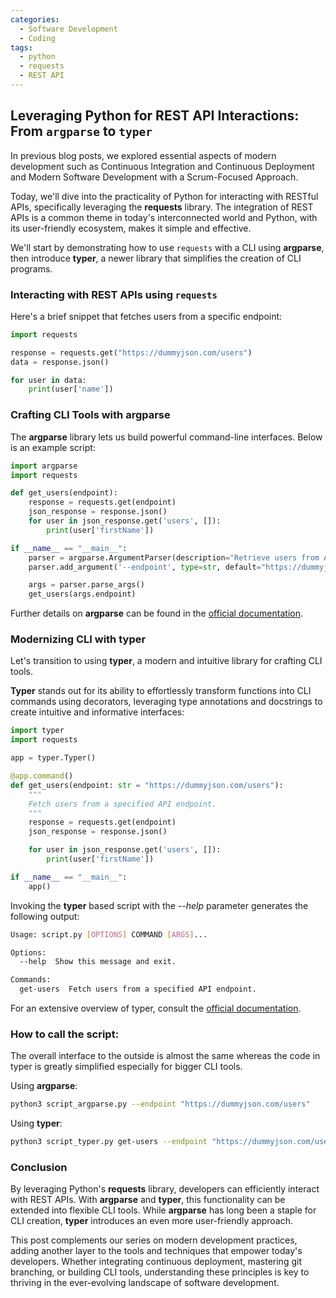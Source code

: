 ```yaml
---
categories:
  - Software Development
  - Coding
tags:
  - python
  - requests
  - REST API
---
```

## Leveraging Python for REST API Interactions: From `argparse` to `typer`
In previous blog posts, we explored essential aspects of modern development such as Continuous Integration and Continuous Deployment and Modern Software Development with a Scrum-Focused Approach. 

Today, we'll dive into the practicality of Python for interacting with RESTful APIs, specifically leveraging the **requests** library.
The integration of REST APIs is a common theme in today's interconnected world and Python, with its user-friendly ecosystem, makes it simple and effective.

We'll start by demonstrating how to use `requests` with a CLI using **argparse**, then introduce **typer**, a newer library that simplifies the creation of CLI programs.

### Interacting with REST APIs using `requests`

Here's a brief snippet that fetches users from a specific endpoint:

```python
import requests

response = requests.get("https://dummyjson.com/users")
data = response.json()

for user in data:
    print(user['name'])
```

### Crafting CLI Tools with argparse
The **argparse** library lets us build powerful command-line interfaces. Below is an example script:

```python
import argparse
import requests

def get_users(endpoint):
    response = requests.get(endpoint)
    json_response = response.json()
    for user in json_response.get('users', []):
        print(user['firstName'])

if __name__ == "__main__":
    parser = argparse.ArgumentParser(description="Retrieve users from API.")
    parser.add_argument('--endpoint', type=str, default="https://dummyjson.com/users", help="API endpoint to fetch users")

    args = parser.parse_args()
    get_users(args.endpoint)
```

Further details on **argparse** can be found in the [official documentation](https://docs.python.org/3/library/argparse.html).

### Modernizing CLI with typer
Let's transition to using **typer**, a modern and intuitive library for crafting CLI tools.

**Typer** stands out for its ability to effortlessly transform functions into CLI commands using decorators, leveraging type annotations and docstrings to create intuitive and informative interfaces:
```python
import typer
import requests

app = typer.Typer()

@app.command()
def get_users(endpoint: str = "https://dummyjson.com/users"):
    """
    Fetch users from a specified API endpoint.
    """
    response = requests.get(endpoint)
    json_response = response.json()

    for user in json_response.get('users', []):
        print(user['firstName'])

if __name__ == "__main__":
    app()
```

Invoking the **typer** based script with the *--help* parameter generates the following output:

```bash
Usage: script.py [OPTIONS] COMMAND [ARGS]...

Options:
  --help  Show this message and exit.

Commands:
  get-users  Fetch users from a specified API endpoint.
```

For an extensive overview of typer, consult the [official documentation](https://typer.tiangolo.com/).

### How to call the script:
The overall interface to the outside is almost the same whereas the code in typer is greatly simplified especially for bigger CLI tools.

Using **argparse**:
```bash
python3 script_argparse.py --endpoint "https://dummyjson.com/users"
```

Using **typer**:
```bash
python3 script_typer.py get-users --endpoint "https://dummyjson.com/users"
```

### Conclusion
By leveraging Python's **requests** library, developers can efficiently interact with REST APIs. With **argparse** and **typer**, this functionality can be extended into flexible CLI tools. While **argparse** has long been a staple for CLI creation, **typer** introduces an even more user-friendly approach.

This post complements our series on modern development practices, adding another layer to the tools and techniques that empower today's developers.
Whether integrating continuous deployment, mastering git branching, or building CLI tools, understanding these principles is key to thriving in the ever-evolving landscape of software development.
